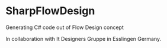 # SharpFlowDesign
Generating C# code out of Flow Design concept


In collaboration with It Designers Gruppe in Esslingen Germany.
